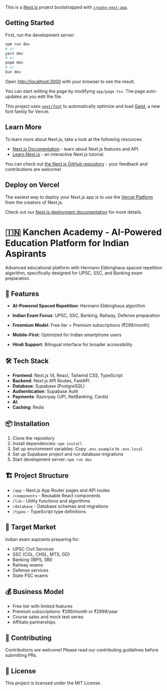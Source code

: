 This is a [Next.js](https://nextjs.org) project bootstrapped with [`create-next-app`](https://nextjs.org/docs/app/api-reference/cli/create-next-app).

## Getting Started

First, run the development server:

```bash
npm run dev
# or
yarn dev
# or
pnpm dev
# or
bun dev
```

Open [http://localhost:3000](http://localhost:3000) with your browser to see the result.

You can start editing the page by modifying `app/page.tsx`. The page auto-updates as you edit the file.

This project uses [`next/font`](https://nextjs.org/docs/app/building-your-application/optimizing/fonts) to automatically optimize and load [Geist](https://vercel.com/font), a new font family for Vercel.

## Learn More

To learn more about Next.js, take a look at the following resources:

- [Next.js Documentation](https://nextjs.org/docs) - learn about Next.js features and API.
- [Learn Next.js](https://nextjs.org/learn) - an interactive Next.js tutorial.

You can check out [the Next.js GitHub repository](https://github.com/vercel/next.js) - your feedback and contributions are welcome!

## Deploy on Vercel

The easiest way to deploy your Next.js app is to use the [Vercel Platform](https://vercel.com/new?utm_medium=default-template&filter=next.js&utm_source=create-next-app&utm_campaign=create-next-app-readme) from the creators of Next.js.

Check out our [Next.js deployment documentation](https://nextjs.org/docs/app/building-your-application/deploying) for more details.


# 🇮🇳 Kanchen Academy - AI-Powered Education Platform for Indian Aspirants

Advanced educational platform with Hermann Ebbinghaus spaced repetition algorithm, specifically designed for UPSC, SSC, and Banking exam preparation.

## 🚀 Features

- **AI-Powered Spaced Repetition**: Hermann Ebbinghaus algorithm 
- **Indian Exam Focus**: UPSC, SSC, Banking, Railway, Defense preparation
- **Freemium Model**: Free tier + Premium subscriptions (₹299/month)

- **Mobile-First**: Optimized for Indian smartphone users
- **Hindi Support**: Bilingual interface for broader accessibility

## 🛠️ Tech Stack

- **Frontend**: Next.js 14, React, Tailwind CSS, TypeScript
- **Backend**: Next.js API Routes, FastAPI
- **Database**: Supabase (PostgreSQL)
- **Authentication**: Supabase Auth
- **Payments**: Razorpay (UPI, NetBanking, Cards)
- **AI**: 
- **Caching**: Redis

## 📦 Installation

1. Clone the repository
2. Install dependencies: `npm install`
3. Set up environment variables: Copy `.env.example` to `.env.local`
4. Set up Supabase project and run database migrations
5. Start development server: `npm run dev`


## 🏗️ Project Structure

- `/app` - Next.js App Router pages and API routes
- `/components` - Reusable React components
- `/lib` - Utility functions and algorithms
- `/database` - Database schemas and migrations
- `/types` - TypeScript type definitions

## 🎯 Target Market

Indian exam aspirants preparing for:
- UPSC Civil Services
- SSC (CGL, CHSL, MTS, GD)
- Banking (IBPS, SBI)
- Railway exams
- Defense services
- State PSC exams

## 💰 Business Model

- Free tier with limited features
- Premium subscriptions: ₹299/month or ₹2999/year
- Course sales and mock test series
- Affiliate partnerships

## 🤝 Contributing

Contributions are welcome! Please read our contributing guidelines before submitting PRs.

## 📄 License

This project is licensed under the MIT License.